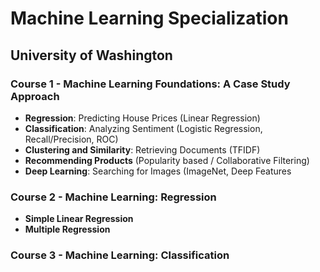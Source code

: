 # Machine Learning Specialization
## University of Washington

### Course 1 - Machine Learning Foundations: A Case Study Approach
- __Regression__: Predicting House Prices (Linear Regression)
- __Classification__: Analyzing Sentiment (Logistic Regression, Recall/Precision, ROC)
- __Clustering and Similarity__: Retrieving Documents (TFIDF)
- __Recommending Products__ (Popularity based / Collaborative Filtering)
- __Deep Learning__: Searching for Images (ImageNet, Deep Features


### Course 2 - Machine Learning: Regression
- __Simple Linear Regression__
- __Multiple Regression__


### Course 3 - Machine Learning: Classification

